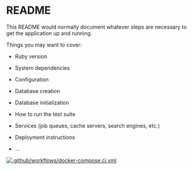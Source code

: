 # README

This README would normally document whatever steps are necessary to get the
application up and running.

Things you may want to cover:

* Ruby version

* System dependencies

* Configuration

* Database creation

* Database initialization

* How to run the test suite

* Services (job queues, cache servers, search engines, etc.)

* Deployment instructions

* ...

[![.github/workflows/docker-compose.ci.yml](https://github.com/llss1989/taskmanager/actions/workflows/docker-compose.ci.yml/badge.svg?branch=develop)](https://github.com/llss1989/taskmanager/actions/workflows/docker-compose.ci.yml)